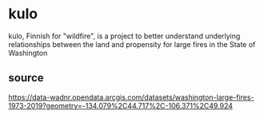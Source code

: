 # kulo
 kulo, Finnish for "wildfire", is a project to better understand underlying relationships between the land and propensity for large fires in the State of Washington


## source
https://data-wadnr.opendata.arcgis.com/datasets/washington-large-fires-1973-2019?geometry=-134.079%2C44.717%2C-106.371%2C49.924